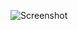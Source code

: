 ![Screenshot](https://raw.githubusercontent.com/Cryakl/Ultimate-RAT-Collection/refs/heads/main/CyberGate/CyberGate%20v1.18.0%20-%20Crack%20Version/Screenshot.png)
